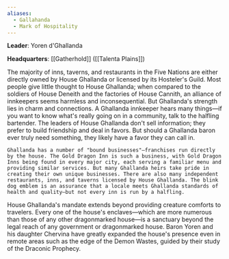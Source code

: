 ```yaml
---
aliases:
  - Gallahanda
  - Mark of Hospitality
---
```

**Leader**: Yoren d'Ghallanda

**Headquarters**: [[Gatherhold]] ([[Talenta Plains]])

The majority of inns, taverns, and restaurants in the Five Nations are either directly owned by House Ghallanda or licensed by its Hosteler's Guild. Most people give little thought to House Ghallanda; when compared to the soldiers of House Deneith and the factories of House Cannith, an alliance of innkeepers seems harmless and inconsequential. But Ghallanda's strength lies in charm and connections. A Ghallanda innkeeper hears many things—if you want to know what's really going on in a community, talk to the halfling bartender. The leaders of House Ghallanda don't sell information; they prefer to build friendship and deal in favors. But should a Ghallanda baron ever truly need something, they likely have a favor they can call in.

	Ghallanda has a number of "bound businesses"—franchises run directly by the house. The Gold Dragon Inn is such a business, with Gold Dragon Inns being found in every major city, each serving a familiar menu and providing similar services. But many Ghallanda heirs take pride in creating their own unique businesses. There are also many independent restaurants, inns, and taverns licensed by House Ghallanda. The blink dog emblem is an assurance that a locale meets Ghallanda standards of health and quality—but not every inn is run by a halfling.

House Ghallanda's mandate extends beyond providing creature comforts to travelers. Every one of the house's enclaves—which are more numerous than those of any other dragonmarked house—is a sanctuary beyond the legal reach of any government or dragonmarked house. Baron Yoren and his daughter Chervina have greatly expanded the house's presence even in remote areas such as the edge of the Demon Wastes, guided by their study of the Draconic Prophecy.